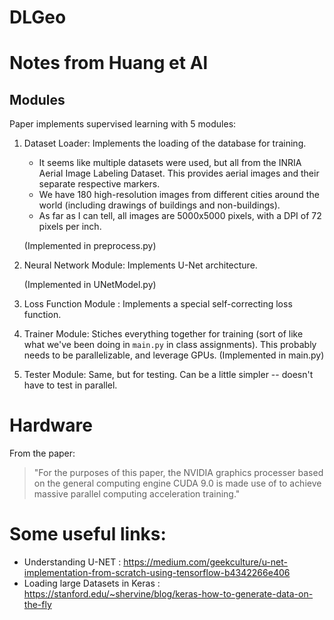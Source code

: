 # DLGeo


# Notes from Huang et Al


## Modules

Paper implements supervised learning with 5 modules:

1. Dataset Loader: Implements the loading of the database for training. 
    - It seems like multiple datasets were used, but all from the INRIA Aerial Image Labeling Dataset. This provides aerial images and their separate respective markers. 
    - We have 180 high-resolution images from different cities around the world (including drawings of buildings and non-buildings). 
    - As far as I can tell, all images are 5000x5000 pixels, with a DPI of 72 pixels per inch.

    (Implemented in preprocess.py)

    
2. Neural Network Module: Implements U-Net architecture.   

    (Implemented in UNetModel.py)

3. Loss Function Module : Implements a special self-correcting loss function.

4. Trainer Module: Stiches everything together for training (sort of like what we've been doing in `main.py` in class assignments). This probably needs to be parallelizable, and leverage GPUs.
    (Implemented in main.py)

5. Tester Module: Same, but for testing. Can be a little simpler -- doesn't have to test in parallel.


# Hardware

From the paper: 

>"For the purposes of this paper, the
>NVIDIA graphics processer based on the general computing engine
>CUDA 9.0 is made use of to achieve massive parallel computing acceleration training."

# Some useful links:

- Understanding U-NET : https://medium.com/geekculture/u-net-implementation-from-scratch-using-tensorflow-b4342266e406
- Loading large Datasets in Keras : https://stanford.edu/~shervine/blog/keras-how-to-generate-data-on-the-fly